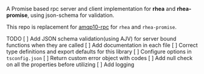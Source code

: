 A Promise based rpc server and client implementation for **rhea** and **rhea-promise**, using json-schema for validation.

This repo is replacement for [amqp10-rpc](https://github.com/mbroadst/amqp10-rpc.git) for `rhea` and `rhea-promise`. 


TODO
 [ ] Add JSON schema validation(using AJV) for server bound functions when they are called
 [ ] Add documentation in each file
 [ ] Correct type definitions and export defaults for this library
 [ ] Configure options in `tsconfig.json`
 [ ] Return custom error object with codes
 [ ] Add null check on all the properties before utilizing
 [ ] Add logging